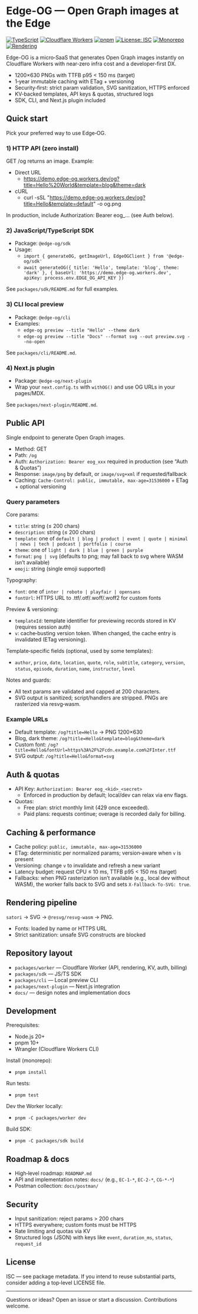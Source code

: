 # Edge-OG — Open Graph images at the Edge

[![TypeScript](https://img.shields.io/badge/TypeScript-5%2B-3178C6?logo=typescript&logoColor=white)](./)
[![Cloudflare Workers](https://img.shields.io/badge/Cloudflare-Workers-F38020?logo=cloudflare&logoColor=white)](https://developers.cloudflare.com/workers/)
[![pnpm](https://img.shields.io/badge/pnpm-10%2B-F69220?logo=pnpm&logoColor=white)](https://pnpm.io)
[![License: ISC](https://img.shields.io/badge/License-ISC-blue.svg)](https://opensource.org/licenses/ISC)
[![Monorepo](https://img.shields.io/badge/repo-monorepo-6f42c1)](./)
[![Rendering](https://img.shields.io/badge/Render-satori%20%E2%86%92%20SVG%20%E2%86%92%20resvg--wasm%20%E2%86%92%20PNG-0E7C86)](./docs/WASM-ERROR-FIX.md)

Edge-OG is a micro‑SaaS that generates Open Graph images instantly on Cloudflare Workers with near‑zero infra cost and a developer‑first DX.

- 1200×630 PNGs with TTFB p95 < 150 ms (target)
- 1‑year immutable caching with ETag + versioning
- Security‑first: strict param validation, SVG sanitization, HTTPS enforced
- KV‑backed templates, API keys & quotas, structured logs
- SDK, CLI, and Next.js plugin included


## Quick start

Pick your preferred way to use Edge‑OG.

### 1) HTTP API (zero install)

GET /og returns an image. Example:

- Direct URL
  - https://demo.edge-og.workers.dev/og?title=Hello%20World&template=blog&theme=dark
- cURL
  - curl -sSL "https://demo.edge-og.workers.dev/og?title=Hello&template=default" -o og.png

In production, include Authorization: Bearer eog_... (see Auth below).

### 2) JavaScript/TypeScript SDK

- Package: `@edge-og/sdk`
- Usage:
  - `import { generateOG, getImageUrl, EdgeOGClient } from '@edge-og/sdk'`
  - `await generateOG({ title: 'Hello', template: 'blog', theme: 'dark' }, { baseUrl: 'https://demo.edge-og.workers.dev', apiKey: process.env.EDGE_OG_API_KEY })`

See `packages/sdk/README.md` for full examples.

### 3) CLI local preview

- Package: `@edge-og/cli`
- Examples:
  - `edge-og preview --title "Hello" --theme dark`
  - `edge-og preview --title "Docs" --format svg --out preview.svg --no-open`

See `packages/cli/README.md`.

### 4) Next.js plugin

- Package: `@edge-og/next-plugin`
- Wrap your `next.config.ts` with `withOG()` and use OG URLs in your pages/MDX.

See `packages/next-plugin/README.md`.


## Public API

Single endpoint to generate Open Graph images.

- Method: GET
- Path: `/og`
- Auth: `Authorization: Bearer eog_xxx` required in production (see “Auth & Quotas”)
- Response: `image/png` by default, or `image/svg+xml` if requested/fallback
- Caching: `Cache-Control: public, immutable, max-age=31536000` + ETag + optional versioning

### Query parameters

Core params:
- `title`: string (≤ 200 chars)
- `description`: string (≤ 200 chars)
- `template`: one of `default | blog | product | event | quote | minimal | news | tech | podcast | portfolio | course`
- `theme`: one of `light | dark | blue | green | purple`
- `format`: `png | svg` (defaults to png; may fall back to svg where WASM isn’t available)
- `emoji`: string (single emoji supported)

Typography:
- `font`: one of `inter | roboto | playfair | opensans`
- `fontUrl`: HTTPS URL to .ttf/.otf/.woff/.woff2 for custom fonts

Preview & versioning:
- `templateId`: template identifier for previewing records stored in KV (requires session auth)
- `v`: cache‑busting version token. When changed, the cache entry is invalidated (ETag versioning).

Template‑specific fields (optional, used by some templates):
- `author`, `price`, `date`, `location`, `quote`, `role`, `subtitle`, `category`, `version`, `status`, `episode`, `duration`, `name`, `instructor`, `level`

Notes and guards:
- All text params are validated and capped at 200 characters.
- SVG output is sanitized; script/handlers are stripped. PNGs are rasterized via resvg‑wasm.

### Example URLs

- Default template: `/og?title=Hello`  → PNG 1200×630
- Blog, dark theme: `/og?title=Hello&template=blog&theme=dark`
- Custom font: `/og?title=Hello&fontUrl=https%3A%2F%2Fcdn.example.com%2FInter.ttf`
- SVG output: `/og?title=Hello&format=svg`


## Auth & quotas

- API Key: `Authorization: Bearer eog_<kid>_<secret>`
  - Enforced in production by default; local/dev can relax via env flags.
- Quotas:
  - Free plan: strict monthly limit (429 once exceeded).
  - Paid plans: requests continue; overage is recorded daily for billing.


## Caching & performance

- Cache policy: `public, immutable, max-age=31536000`
- ETag: deterministic per normalized params; version‑aware when `v` is present
- Versioning: change `v` to invalidate and refresh a new variant
- Latency budget: request CPU ≤ 10 ms, TTFB p95 < 150 ms (target)
- Fallbacks: when PNG rasterization isn’t available (e.g., local dev without WASM), the worker falls back to SVG and sets `X-Fallback-To-SVG: true`.


## Rendering pipeline

`satori` → SVG → `@resvg/resvg-wasm` → PNG.

- Fonts: loaded by name or HTTPS URL
- Strict sanitization: unsafe SVG constructs are blocked


## Repository layout

- `packages/worker` — Cloudflare Worker (API, rendering, KV, auth, billing)
- `packages/sdk` — JS/TS SDK
- `packages/cli` — Local preview CLI
- `packages/next-plugin` — Next.js integration
- `docs/` — design notes and implementation docs


## Development

Prerequisites:
- Node.js 20+
- pnpm 10+
- Wrangler (Cloudflare Workers CLI)

Install (monorepo):
- `pnpm install`

Run tests:
- `pnpm test`

Dev the Worker locally:
- `pnpm -C packages/worker dev`

Build SDK:
- `pnpm -C packages/sdk build`


## Roadmap & docs

- High‑level roadmap: `ROADMAP.md`
- API and implementation notes: `docs/` (e.g., `EC-1-*`, `EC-2-*`, `CG-*-*`)
- Postman collection: `docs/postman/`


## Security

- Input sanitization: reject params > 200 chars
- HTTPS everywhere; custom fonts must be HTTPS
- Rate limiting and quotas via KV
- Structured logs (JSON) with keys like `event`, `duration_ms`, `status`, `request_id`


## License

ISC — see package metadata. If you intend to reuse substantial parts, consider adding a top‑level LICENSE file.

---

Questions or ideas? Open an issue or start a discussion. Contributions welcome.
